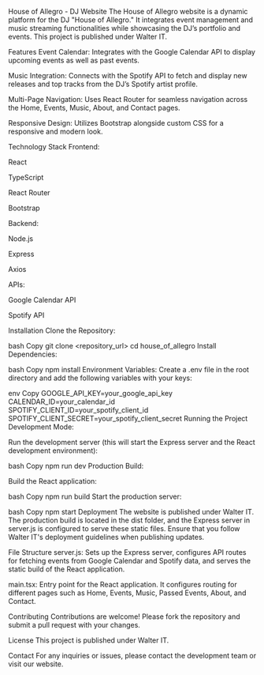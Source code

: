 House of Allegro - DJ Website
The House of Allegro website is a dynamic platform for the DJ "House of Allegro." It integrates event management and music streaming functionalities while showcasing the DJ’s portfolio and events. This project is published under Walter IT.

Features
Event Calendar:
Integrates with the Google Calendar API to display upcoming events as well as past events.

Music Integration:
Connects with the Spotify API to fetch and display new releases and top tracks from the DJ’s Spotify artist profile.

Multi-Page Navigation:
Uses React Router for seamless navigation across the Home, Events, Music, About, and Contact pages.

Responsive Design:
Utilizes Bootstrap alongside custom CSS for a responsive and modern look.

Technology Stack
Frontend:

React

TypeScript

React Router

Bootstrap

Backend:

Node.js

Express

Axios

APIs:

Google Calendar API

Spotify API

Installation
Clone the Repository:

bash
Copy
git clone <repository_url>
cd house_of_allegro
Install Dependencies:

bash
Copy
npm install
Environment Variables:
Create a .env file in the root directory and add the following variables with your keys:

env
Copy
GOOGLE_API_KEY=your_google_api_key
CALENDAR_ID=your_calendar_id
SPOTIFY_CLIENT_ID=your_spotify_client_id
SPOTIFY_CLIENT_SECRET=your_spotify_client_secret
Running the Project
Development Mode:

Run the development server (this will start the Express server and the React development environment):

bash
Copy
npm run dev
Production Build:

Build the React application:

bash
Copy
npm run build
Start the production server:

bash
Copy
npm start
Deployment
The website is published under Walter IT. The production build is located in the dist folder, and the Express server in server.js is configured to serve these static files. Ensure that you follow Walter IT's deployment guidelines when publishing updates.

File Structure
server.js:
Sets up the Express server, configures API routes for fetching events from Google Calendar and Spotify data, and serves the static build of the React application.
​

main.tsx:
Entry point for the React application. It configures routing for different pages such as Home, Events, Music, Passed Events, About, and Contact.
​

Contributing
Contributions are welcome! Please fork the repository and submit a pull request with your changes.

License
This project is published under Walter IT.

Contact
For any inquiries or issues, please contact the development team or visit our website.
